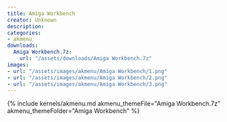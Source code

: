 ```yaml
---
title: Amiga Workbench
creator: Unknown
description: 
categories:
- akmenu
downloads:
  Amiga Workbench.7z:
    url: "/assets/downloads/Amiga Workbench.7z"
images:
- url: "/assets/images/akmenu/Amiga Workbench/1.png"
- url: "/assets/images/akmenu/Amiga Workbench/2.png"
- url: "/assets/images/akmenu/Amiga Workbench/3.png"
---
```


{% include kernels/akmenu.md akmenu_themeFile="Amiga Workbench.7z" akmenu_themeFolder="Amiga Workbench" %}
